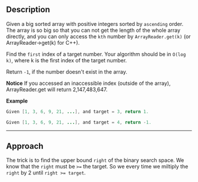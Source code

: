 ## Description

Given a big sorted array with positive integers sorted by `ascending` order. The array is so big so that you can not get the length of the whole array directly, and you can only access the `kth` number by `ArrayReader.get(k)` (or ArrayReader->get(k) for C++). 

Find the `first` index of a target number. Your algorithm should be in `O(log k)`, where k is the first index of the target number.

Return `-1`, if the number doesn't exist in the array.

**Notice**
If you accessed an inaccessible index (outside of the array), ArrayReader.get will return 2,147,483,647.

**Example**
```java
Given [1, 3, 6, 9, 21, ...], and target = 3, return 1.

Given [1, 3, 6, 9, 21, ...], and target = 4, return -1.
```

*** 

## Approach
The trick is to find the upper bound `right` of the binary search space.
We know that the `right` must be `>=` the target.
So we every time we miltiply the `right` by 2 until `right >= target`.